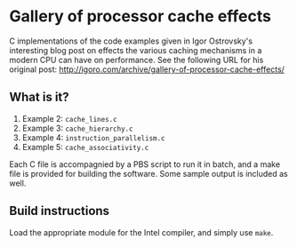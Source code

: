 # Gallery of processor cache effects
C implementations of the code examples given in Igor Ostrovsky's
interesting blog post on effects the various caching mechanisms in a
modern CPU can have on performance.  See the following URL for his
original post:
http://igoro.com/archive/gallery-of-processor-cache-effects/

## What is it?
1. Example 2: `cache_lines.c`
1. Example 3: `cache_hierarchy.c`
1. Example 4: `instruction_parallelism.c`
1. Example 5: `cache_associativity.c`

Each C file is accompagnied by a PBS script to run it in batch, and a
make file is provided for building the software.  Some sample output is
included as well.

## Build instructions
Load the appropriate module for the Intel compiler, and simply use `make`.

